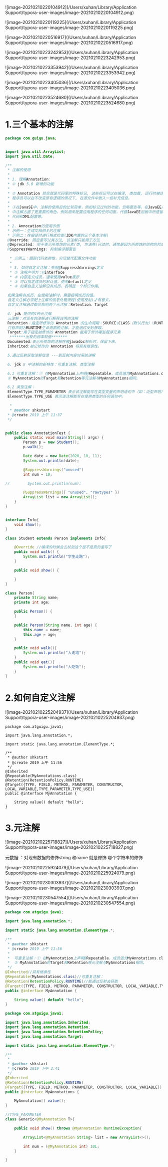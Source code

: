 ![image-20210210220104912](/Users/xuhan/Library/Application Support/typora-user-images/image-20210210220104912.png)

![image-20210210220119225](/Users/xuhan/Library/Application Support/typora-user-images/image-20210210220119225.png)

![image-20210210220516917](/Users/xuhan/Library/Application Support/typora-user-images/image-20210210220516917.png)



![image-20210210223242953](/Users/xuhan/Library/Application Support/typora-user-images/image-20210210223242953.png)

![image-20210210223353942](/Users/xuhan/Library/Application Support/typora-user-images/image-20210210223353942.png)

![image-20210210223405036](/Users/xuhan/Library/Application Support/typora-user-images/image-20210210223405036.png)

 ![image-20210210223524680](/Users/xuhan/Library/Application Support/typora-user-images/image-20210210223524680.png)

# 1.三个基本的注解

```java
package com.guigu.java;


import java.util.ArrayList;
import java.util.Date;

/**
 * 注解的使用
 *
 * 1. 理解Annotation:
 * ① jdk 5.0 新增的功能
 *
 * ② Annotation 其实就是代码里的特殊标记, 这些标记可以在编译, 类加载, 运行时被读取, 并执行相应的处理。通过使用 Annotation,
 * 程序员可以在不改变原有逻辑的情况下, 在源文件中嵌入一些补充信息。
 *
 * ③在JavaSE中，注解的使用目的比较简单，例如标记过时的功能，忽略警告等。在JavaEE/Android
 * 中注解占据了更重要的角色，例如用来配置应用程序的任何切面，代替JavaEE旧版中所遗留的繁冗
 * 代码和XML配置等。
 *
 * 2. Annocation的使用示例
 * 示例一：生成文档相关的注解
 * 示例二：在编译时进行格式检查(JDK内置的三个基本注解)
 @Override: 限定重写父类方法, 该注解只能用于方法
 @Deprecated: 用于表示所修饰的元素(类, 方法等)已过时。通常是因为所修饰的结构危险或存在更好的选择
 @SuppressWarnings: 抑制编译器警告

  * 示例三：跟踪代码依赖性，实现替代配置文件功能
  *
  * 3. 如何自定义注解：参照@SuppressWarnings定义
  * ① 注解声明为：@interface
  * ② 内部定义成员，通常使用value表示
  * ③ 可以指定成员的默认值，使用default定义
  * ④ 如果自定义注解没有成员，表明是一个标识作用。

 如果注解有成员，在使用注解时，需要指明成员的值。
 自定义注解必须配上注解的信息处理流程(使用反射)才有意义。
 自定义注解通过都会指明两个元注解：Retention、Target

 4. jdk 提供的4种元注解
 元注解：对现有的注解进行解释说明的注解
 Retention：指定所修饰的 Annotation 的生命周期：SOURCE\CLASS（默认行为）\RUNTIME
 只有声明为RUNTIME生命周期的注解，才能通过反射获取。
 Target:用于指定被修饰的 Annotation 能用于修饰哪些程序元素
  *******出现的频率较低*******
 Documented:表示所修饰的注解在被javadoc解析时，保留下来。
 Inherited:被它修饰的 Annotation 将具有继承性。

 5.通过反射获取注解信息 ---到反射内容时系统讲解

 6. jdk 8 中注解的新特性：可重复注解、类型注解

 6.1 可重复注解：① 在MyAnnotation上声明@Repeatable，成员值为MyAnnotations.class
 ② MyAnnotation的Target和Retention等元注解与MyAnnotations相同。

 6.2 类型注解：
 ElementType.TYPE_PARAMETER 表示该注解能写在类型变量的声明语句中（如：泛型声明）。
 ElementType.TYPE_USE 表示该注解能写在使用类型的任何语句中。

  *
  * @author shkstart
 * @create 2019 上午 11:37
 */


public class AnnotationTest {
    public static void main(String[] args) {
        Person p = new Student();
        p.walk();

        Date date = new Date(2020, 10, 11);
        System.out.println(date);

        @SuppressWarnings("unused")
        int num = 10;

//        System.out.println(num);

        @SuppressWarnings({ "unused", "rawtypes" })
        ArrayList list = new ArrayList();
    }
}


interface Info{
    void show();
}

class Student extends Person implements Info{

    @Override //编译的时候会去校验这个是不是真的重写了
    public void walk() {
        System.out.println("学生走路");
    }

    public void show() {

    }
}

class Person{
    private String name;
    private int age;

    public Person() {
    }

    public Person(String name, int age) {
        this.name = name;
        this.age = age;
    }

    public void walk(){
        System.out.println("人走路");
    }
    public void eat(){
        System.out.println("人吃饭");
    }
}
```

# 2.如何自定义注解

![image-20210210225204937](/Users/xuhan/Library/Application Support/typora-user-images/image-20210210225204937.png)

```
package com.atguigu.java1;

import java.lang.annotation.*;

import static java.lang.annotation.ElementType.*;

/**
 * @author shkstart
 * @create 2019 上午 11:56
 */
@Inherited
@Repeatable(MyAnnotations.class)
@Retention(RetentionPolicy.RUNTIME)
@Target({TYPE, FIELD, METHOD, PARAMETER, CONSTRUCTOR, LOCAL_VARIABLE,TYPE_PARAMETER,TYPE_USE})
public @interface MyAnnotation {

    String value() default "hello";
}
```

# 3.元注解

![image-20210210225718827](/Users/xuhan/Library/Application Support/typora-user-images/image-20210210225718827.png)

元数据 ：对现有数据的修饰string 和name 就是修饰 哪个字符串的修饰

![image-20210210225924079](/Users/xuhan/Library/Application Support/typora-user-images/image-20210210225924079.png)

![image-20210210230303937](/Users/xuhan/Library/Application Support/typora-user-images/image-20210210230303937.png)



![image-20210210230547554](/Users/xuhan/Library/Application Support/typora-user-images/image-20210210230547554.png)

```java
package com.atguigu.java1;

import java.lang.annotation.*;

import static java.lang.annotation.ElementType.*;

/**
 * @author shkstart
 * @create 2019 上午 11:56
 *
 *  可重复注解：① 在MyAnnotation上声明@Repeatable，成员值为MyAnnotations.class
 *  ② MyAnnotation的Target和Retention等元注解与MyAnnotations相同。
 */
@Inherited//具有继承性
@Repeatable(MyAnnotations.class)//可重复注解：
@Retention(RetentionPolicy.RUNTIME)//能通过反射去获取
@Target({TYPE, FIELD, METHOD, PARAMETER, CONSTRUCTOR, LOCAL_VARIABLE,TYPE_PARAMETER,TYPE_USE})//指定了能修饰哪些结构
public @interface MyAnnotation {

    String value() default "hello";
}
```

```java
package com.atguigu.java1;

import java.lang.annotation.Inherited;
import java.lang.annotation.Retention;
import java.lang.annotation.RetentionPolicy;
import java.lang.annotation.Target;

import static java.lang.annotation.ElementType.*;

/**
 *
 * @author shkstart
 * @create 2019 下午 2:41
 */
@Inherited
@Retention(RetentionPolicy.RUNTIME)
@Target({TYPE, FIELD, METHOD, PARAMETER, CONSTRUCTOR, LOCAL_VARIABLE})
public @interface MyAnnotations {

    MyAnnotation[] value();
}
```

```java
//TYPE_PARAMETER
class Generic<@MyAnnotation T>{

    public void show() throws @MyAnnotation RuntimeException{

        ArrayList<@MyAnnotation String> list = new ArrayList<>();

        int num = (@MyAnnotation int) 10L;
    }

}
```